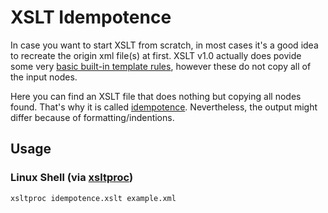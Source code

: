 # XSLT Idempotence

In case you want to start XSLT from scratch, in most cases it's a good idea to
recreate the origin xml file(s) at first. XSLT v1.0 actually does povide some
very [basic built-in template rules](https://www.w3.org/TR/1999/REC-xslt-19991116#built-in-rule),
however these do not copy all of the input nodes.

Here you can find an XSLT file that does nothing but copying all nodes found.
That's why it is called [idempotence](https://en.wikipedia.org/wiki/Idempotence).
Nevertheless, the output might differ because of formatting/indentions.

## Usage

### Linux Shell (via [xsltproc](https://linux.die.net/man/1/xsltproc))

```bash
xsltproc idempotence.xslt example.xml
```

